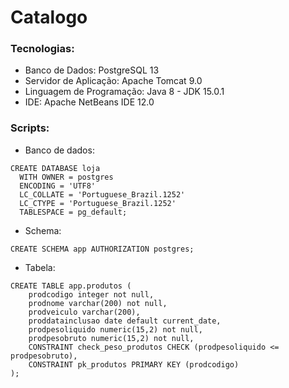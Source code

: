 # Catalogo

<h3><b>Tecnologias:</b></h3>

* Banco de Dados: PostgreSQL 13
* Servidor de Aplicação: Apache Tomcat 9.0
* Linguagem de Programação: Java 8 - JDK 15.0.1
* IDE: Apache NetBeans IDE 12.0

<h3><b>Scripts:</b></h3>

* Banco de dados:
  
```
CREATE DATABASE loja
  WITH OWNER = postgres
  ENCODING = 'UTF8'
  LC_COLLATE = 'Portuguese_Brazil.1252'
  LC_CTYPE = 'Portuguese_Brazil.1252'
  TABLESPACE = pg_default;
```

* Schema:

```CREATE SCHEMA app AUTHORIZATION postgres;```

* Tabela:

```
CREATE TABLE app.produtos (
    prodcodigo integer not null,
    prodnome varchar(200) not null,
    prodveiculo varchar(200),
    proddatainclusao date default current_date,
    prodpesoliquido numeric(15,2) not null,
    prodpesobruto numeric(15,2) not null,
    CONSTRAINT check_peso_produtos CHECK (prodpesoliquido <= prodpesobruto),
    CONSTRAINT pk_produtos PRIMARY KEY (prodcodigo)
);
```
